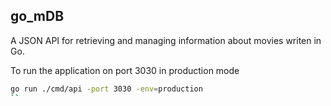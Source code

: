 ## go_mDB
A JSON API for retrieving and managing information about movies writen in Go.

To run the application on port 3030 in production mode
```bash
go run ./cmd/api -port 3030 -env=production
``